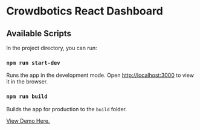 # Crowdbotics React Dashboard

## Available Scripts

In the project directory, you can run:

### `npm run start-dev`

Runs the app in the development mode.
Open [http://localhost:3000](http://localhost:3000) to view it in the browser.


### `npm run build`

Builds the app for production to the `build` folder.


[View Demo Here.](https://crowdbotics-dashboard.herokuapp.com/)
